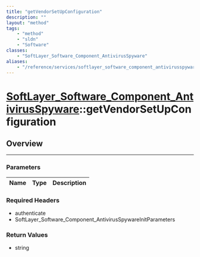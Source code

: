 ```yaml
---
title: "getVendorSetUpConfiguration"
description: ""
layout: "method"
tags:
    - "method"
    - "sldn"
    - "Software"
classes:
    - "SoftLayer_Software_Component_AntivirusSpyware"
aliases:
    - "/reference/services/softlayer_software_component_antivirusspyware/getVendorSetUpConfiguration"
---
```

# [SoftLayer_Software_Component_AntivirusSpyware](/reference/services/SoftLayer_Software_Component_AntivirusSpyware)::getVendorSetUpConfiguration





## Overview 


-----

### Parameters 
|Name | Type | Description |
| --- | --- | --- |


### Required Headers
* authenticate
* SoftLayer_Software_Component_AntivirusSpywareInitParameters


### Return Values
* string




